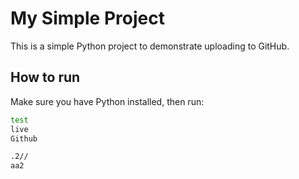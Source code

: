 # My Simple Project

This is a simple Python project to demonstrate uploading to GitHub.

## How to run

Make sure you have Python installed, then run:

```bash
test
live
Github

.2//
aa2
